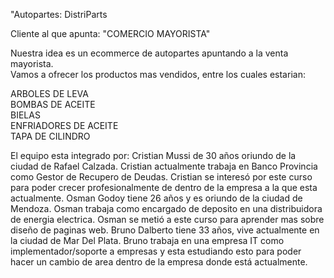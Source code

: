 "Autopartes: DistriParts <br>

Cliente al que apunta: "COMERCIO MAYORISTA" <br>

Nuestra idea es un ecommerce de autopartes apuntando a la venta mayorista. <br>
Vamos a ofrecer los productos mas vendidos, entre los cuales estarian: <br>

ARBOLES DE LEVA <br>
BOMBAS DE ACEITE <br>
BIELAS <br>
ENFRIADORES DE ACEITE <br>
TAPA DE CILINDRO <br>

El equipo esta integrado por:
Cristian Mussi de 30 años oriundo de la ciudad de Rafael Calzada. Cristian actualmente trabaja en Banco Provincia como Gestor de Recupero de Deudas. Cristian se interesó por este curso para poder crecer profesionalmente de dentro de la empresa a la que esta actualmente.
Osman Godoy tiene 26 años y es oriundo de la ciudad de Mendoza. Osman trabaja como encargado de deposito en una distribuidora de energia electrica. Osman se metió a este curso para aprender mas sobre diseño de paginas web.
Bruno Dalberto tiene 33 años, vive actualmente en la ciudad de Mar Del Plata. Bruno trabaja en una empresa IT como implementador/soporte a empresas y esta estudiando esto para poder hacer un cambio de area dentro de la empresa donde está actualmente.